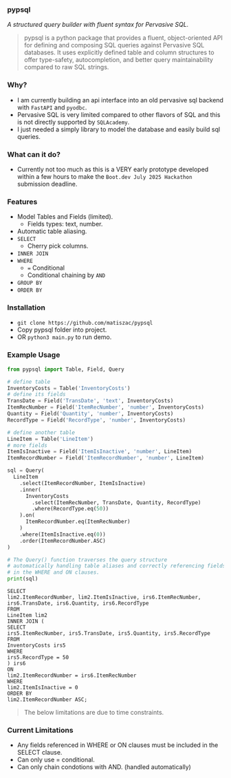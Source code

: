 ### pypsql
*A structured query builder with fluent syntax for Pervasive SQL.*

> pypsql is a python package that provides a fluent, object-oriented API for defining and composing SQL
> queries against Pervasive SQL databases. It uses explicitly defined table and column structures to offer
> type-safety, autocompletion, and better query maintainability compared to raw SQL strings.


### Why?
- I am currently building an api interface into an old pervasive sql backend with `FastAPI` and `pyodbc`.
- Pervasive SQL is very limited compared to other flavors of SQL and this is not directly supported by `SQLAcademy`.
- I just needed a simply library to model the database and easily build sql queries.

### What can it do?
- Currently not too much as this is a VERY early prototype developed within a few hours to make the `Boot.dev July 2025 Hackathon` submission deadline.

### Features
- Model Tables and Fields (limited).
  - Fields types: text, number.
- Automatic table aliasing.
- `SELECT`
  - Cherry pick columns.
- `INNER JOIN`
- `WHERE`
  - `=` Conditional
  - Conditional chaining by `AND`
- `GROUP BY`
- `ORDER BY`

### Installation
- `git clone https://github.com/matiszac/pypsql`
- Copy pypsql folder into project.
- OR `python3 main.py` to run demo.

### Example Usage
```py
from pypsql import Table, Field, Query

# define table
InventoryCosts = Table('InventoryCosts')
# define its fields
TransDate = Field('TransDate', 'text', InventoryCosts)
ItemRecNumber = Field('ItemRecNumber', 'number', InventoryCosts)
Quantity = Field('Quantity', 'number', InventoryCosts)
RecordType = Field('RecordType', 'number', InventoryCosts)

# define another table
LineItem = Table('LineItem')
# more fields
ItemIsInactive = Field('ItemIsInactive', 'number', LineItem)
ItemRecordNumber = Field('ItemRecordNumber', 'number', LineItem)

sql = Query(
  LineItem
    .select(ItemRecordNumber, ItemIsInactive)
    .inner(
      InventoryCosts
        .select(ItemRecNumber, TransDate, Quantity, RecordType)
        .where(RecordType.eq(50))
    ).on(
      ItemRecordNumber.eq(ItemRecNumber)
    )
    .where(ItemIsInactive.eq(0))
    .order(ItemRecordNumber.ASC)
)

# The Query() function traverses the query structure
# automatically handling table aliases and correctly referencing fields
# in the WHERE and ON clauses.
print(sql)
```
```
SELECT
lim2.ItemRecordNumber, lim2.ItemIsInactive, irs6.ItemRecNumber, irs6.TransDate, irs6.Quantity, irs6.RecordType
FROM
LineItem lim2
INNER JOIN (
SELECT
irs5.ItemRecNumber, irs5.TransDate, irs5.Quantity, irs5.RecordType
FROM
InventoryCosts irs5
WHERE
irs5.RecordType = 50 
) irs6
ON
lim2.ItemRecordNumber = irs6.ItemRecNumber 
WHERE
lim2.ItemIsInactive = 0 
ORDER BY
lim2.ItemRecordNumber ASC;
```

> The below limitations are due to time constraints.
### Current Limitations
- Any fields referenced in WHERE or ON clauses must be included in the SELECT clause.
- Can only use = conditional.
- Can only chain condotions with AND. (handled automatically)